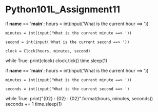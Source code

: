 # Python101L_Assignment11
 
if __name__ == '__main__':
    hours = int(input('What is the current hour ==> '))

    minutes = int(input('What is the current minute ==> '))

    second = int(input('What is the current second ==> '))

    clock = Clock(hours, minutes, second)

while True:
print(clock)
clock.tick()
time.sleep(1)

if __name__ == '__main__':
    hours = int(input('What is the current hour ==> '))

    minutes = int(input('What is the current minute ==> '))

    seconds = int(input('What is the current second ==> ')



while True:
    print("{02} : {02} : {02}".format(hours, minutes, seconds))
    seconds += 1
    time.sleep(1)